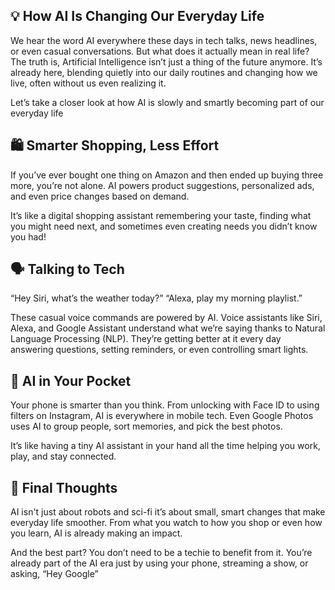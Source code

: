 ## 💡 How AI Is Changing Our Everyday Life

We hear the word AI everywhere these days  in tech talks, news headlines, or even casual conversations. But what does it actually mean in real life? The truth is, Artificial Intelligence isn’t just a thing of the future anymore. It’s already here, blending quietly into our daily routines and changing how we live, often without us even realizing it.

Let’s take a closer look at how AI is slowly  and smartly becoming part of our everyday life
## 🛍️ Smarter Shopping, Less Effort

If you’ve ever bought one thing on Amazon and then ended up buying three more, you’re not alone. AI powers product suggestions, personalized ads, and even price changes based on demand.

It’s like a digital shopping assistant remembering your taste, finding what you might need next, and sometimes even creating needs you didn’t know you had!
## 🗣️ Talking to Tech

“Hey Siri, what’s the weather today?”
“Alexa, play my morning playlist.”

These casual voice commands are powered by AI. Voice assistants like Siri, Alexa, and Google Assistant understand what we’re saying thanks to Natural Language Processing (NLP). They’re getting better at it every day  answering questions, setting reminders, or even controlling smart lights.
## 📱 AI in Your Pocket

Your phone is smarter than you think. From unlocking with Face ID to using filters on Instagram, AI is everywhere in mobile tech. Even Google Photos uses AI to group people, sort memories, and pick the best photos.

It’s like having a tiny AI assistant in your hand all the time  helping you work, play, and stay connected.
## 🌟 Final Thoughts

AI isn't just about robots and sci-fi  it’s about small, smart changes that make everyday life smoother. From what you watch to how you shop or even how you learn, AI is already making an impact.

And the best part? You don’t need to be a techie to benefit from it. You’re already part of the AI era  just by using your phone, streaming a show, or asking, “Hey Google”
